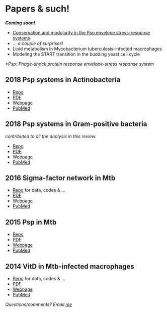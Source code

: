 # Papers & such!
_**Coming soon!**_ <br>
- [Conservation and modularity in the Psp envelope stress-response systems](https://github.com/jananiravi/psp-evolution)
- ... _a couple of surprises!_
- Lipid metabolism in Mycobacterium tuberculosis-infected macrophages
- Modeling the START transition in the budding yeast cell cycle

_*Psp: Phage-shock protein response envelope-stress response system_

## 2018 Psp systems in Actinobacteria
- [Repo](//github.com/jananiravi/psp-actinobacteria)
- [PDF]()
- [Webpage](//jananiravi.github.io/publication/2018/anto)
- [PubMed](https://ncbi.nlm.nih.gov/)


## 2018 Psp systems in Gram-positive bacteria
_contributed to all the analysis in this review._
- [Repo](//github.com/jananiravi/psp-variants-review)
- [PDF]()
- [Webpage](//jananiravi.github.io/publication/2017/tim)
- [PubMed](https://ncbi.nlm.nih.gov/)


## 2016 Sigma-factor network in Mtb
- [Repo](//github.com/jananiravi/sigmafactor-network-mtb) for data, codes & ...
- [PDF]()
- [Webpage](//jananiravi.github.io/publication/2016/natcomm)
- [PubMed](https://ncbi.nlm.nih.gov/)


## 2015 Psp in Mtb
- [Repo](https://github.com/jananiravi/psp-mtb)
- [PDF]()
- [Webpage](//jananiravi.github.io/publication/2018/anto)
- [PubMed](https://ncbi.nlm.nih.gov/)


## 2014 VitD in Mtb-infected macrophages
- [Repo](//github.com/jananiravi/vitamind-lipidmetabolism-mtb-infection) for data, codes & ...
- [PDF]()
- [Webpage](//jananiravi.github.io/publication/2018/anto)
- [PubMed](https://ncbi.nlm.nih.gov/)

_Questions/comments? Email [me](mailto:janani@msu.edu)_
